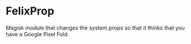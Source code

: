 # FelixProp
Magisk module that changes the system props so that it thinks that you have a Google Pixel Fold.
